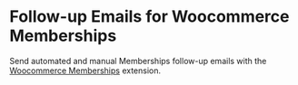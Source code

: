 # Follow-up Emails for Woocommerce Memberships
Send automated and manual Memberships follow-up emails with the <a href="https://woocommerce.com/products/woocommerce-memberships/">Woocommerce Memberships</a> extension.
